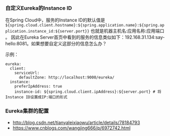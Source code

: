 ### 自定义Eureka的Instance ID
在Spring Cloud中，服务的Instance ID的默认值是
`${spring.cloud.client.hostname}:${spring.application.name}:${spring.application.instance_id:${server.port}}`
也就是机器主机名:应用名称:应用端口 。
因此在Eureka Server首页中看到的服务的信息类似如下：192.168.31.134:say-hello:8081。如果想要自定义这部分的信息怎么办？

示例：
```
eureka:
  client:
    serviceUrl:
      defaultZone: http://localhost:9000/eureka/
  instance:
    preferIpAddress: true
    instance-id: ${spring.cloud.client.ipAddress}:${server.port} # 将Instance ID设置成IP:端口的形式
```

### Eureka集群的配置
- http://blog.csdn.net/tianyaleixiaowu/article/details/78184793
- https://www.cnblogs.com/wangjing666/p/6972742.html